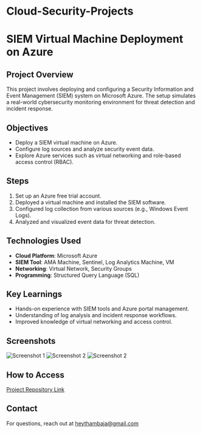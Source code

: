 # Cloud-Security-Projects

# SIEM Virtual Machine Deployment on Azure

## Project Overview
This project involves deploying and configuring a Security Information and Event Management (SIEM) system on Microsoft Azure. The setup simulates a real-world cybersecurity monitoring environment for threat detection and incident response.

## Objectives
- Deploy a SIEM virtual machine on Azure.
- Configure log sources and analyze security event data.
- Explore Azure services such as virtual networking and role-based access control (RBAC).

## Steps
1. Set up an Azure free trial account.
2. Deployed a virtual machine and installed the SIEM software.
3. Configured log collection from various sources (e.g., Windows Event Logs).
4. Analyzed and visualized event data for threat detection.

## Technologies Used
- **Cloud Platform**: Microsoft Azure
- **SIEM Tool**: AMA Machine, Sentinel, Log Analytics Machine, VM
- **Networking**: Virtual Network, Security Groups
- **Programming**: Structured Query Language (SQL)

## Key Learnings
- Hands-on experience with SIEM tools and Azure portal management.
- Understanding of log analysis and incident response workflows.
- Improved knowledge of virtual networking and access control.

## Screenshots
![Screenshot 1](path-to-screenshot(186).jpg)
![Screenshot 2](path-to-screenshot(190).jpg)
![Screenshot 2](path-to-screenshot(191).jpg)

## How to Access
[Project Repository Link](https://github.com/your-username/SIEM-Azure-Project)

## Contact
For questions, reach out at heythambaja@gmail.com

